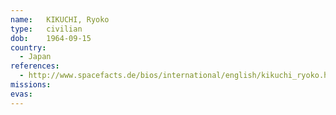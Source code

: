 ```yaml
---
name:	KIKUCHI, Ryoko
type:	civilian
dob:	1964-09-15
country:
  - Japan
references:
  - http://www.spacefacts.de/bios/international/english/kikuchi_ryoko.htm
missions:
evas:
---
```

